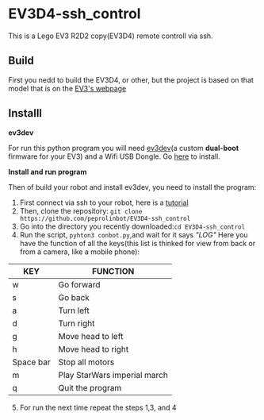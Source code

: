 # EV3D4-ssh_control

This is a Lego EV3 R2D2 copy(EV3D4) remote controll via ssh.


## Build

First you nedd to build the EV3D4, or other, but the project is based on that model that is on the [EV3's webpage](https://www.lego.com/es-es/mindstorms/build-a-robot/ev3d4)

## Installl

**ev3dev**

For run this python program you will need [ev3dev](https://www.ev3dev.org)(a custom **dual-boot** firmware for your EV3) and a Wifi USB Dongle. Go [here](https://www.ev3dev.org/docs/getting-started/) to install.

**Install and run program**

Then of build your robot and install ev3dev, you need to install the program:

 1. First connect via ssh to your robot, here is a [tutorial](https://www.ev3dev.org/docs/tutorials/connecting-to-ev3dev-with-ssh/)
 2. Then, clone the repository: `git clone https://github.com/peprolinbot/EV3D4-ssh_control`
 3. Go into the directory you recently downloaded:`cd EV3D4-ssh_control`
 4. Run the script, `pyhton3 conbot.py`,and wait for it says *"LOG"*
 Here you have the function of all the keys(this list is thinked for view from back or from a camera, like a mobile phone):

|KEY|FUNCTION|
|--|--|
|w|Go forward|
|s|Go back|
| a|  Turn left|
|d|  Turn right|
| g | Move head to left |
| h | Move head to right |
|Space bar|Stop all motors|
|m|Play StarWars imperial march|
|q|Quit the program|

 5. For run the next time repeat the steps 1,3, and 4

 
